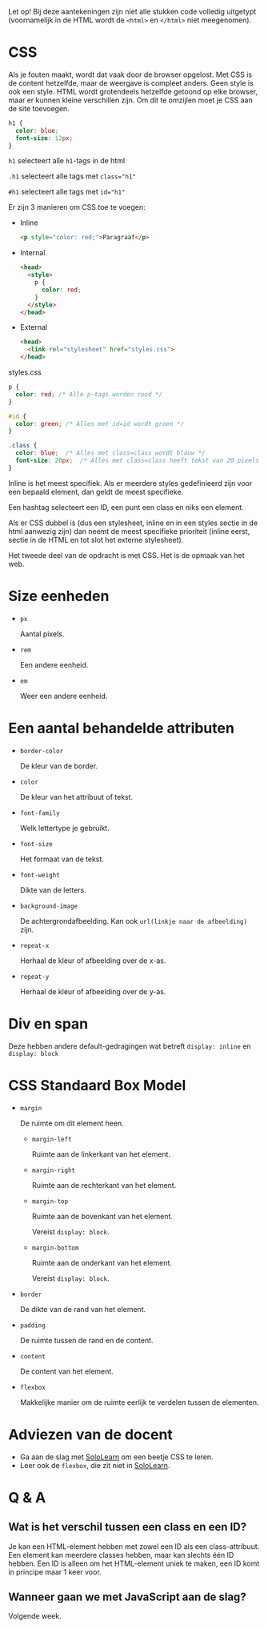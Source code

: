 Let op! Bij deze aantekeningen zijn niet alle stukken code volledig uitgetypt (voornamelijk in de HTML wordt de `<html>` en `</html>` niet meegenomen).

# CSS
Als je fouten maakt, wordt dat vaak door de browser opgelost.
Met CSS is de content hetzelfde, maar de weergave is compleet anders. Geen style is ook een style.
HTML wordt grotendeels hetzelfde getoond op elke browser, maar er kunnen kleine verschillen zijn. Om dit te omzijlen moet je CSS aan de site toevoegen.

```css
h1 {
  color: blue;
  font-size: 12px;
}
```
`h1` selecteert alle `h1`-tags in de html

`.h1` selecteert alle tags met `class="h1"`

`#h1` selecteert alle tags met `id="h1"`

Er zijn 3 manieren om CSS toe te voegen:

- Inline

  ```html
  <p style="color: red;">Paragraaf</p>
  ```

- Internal

  ```html
  <head>
    <style>
      p {
        color: red;
      }
    </style>
  </head>
  ```

- External

  ```html
  <head>
    <link rel="stylesheet" href="styles.css">
  </head>
  ```

styles.css
```css
p {
  color: red; /* Alle p-tags worden rood */
}

#id {
  color: green; /* Alles met id=id wordt groen */
}

.class {
  color: blue;  /* Alles met class=class wordt blauw */
  font-size: 20px;  /* Alles met class=class heeft tekst van 20 pixels */
}
```

Inline is het meest specifiek. Als er meerdere styles gedefinieerd zijn voor een bepaald element, dan geldt de meest specifieke.

Een hashtag selecteert een ID, een punt een class en niks een element.

Als er CSS dubbel is (dus een stylesheet, inline en in een styles sectie in de html aanwezig zijn) dan neemt de meest specifieke prioriteit (inline eerst, sectie in de HTML en tot slot het externe stylesheet).

Het tweede deel van de opdracht is met CSS. Het is de opmaak van het web.

# Size eenheden
- `px`

  Aantal pixels.

- `rem`

  Een andere eenheid.

- `em`

  Weer een andere eenheid.

# Een aantal behandelde attributen
- `border-color`

  De kleur van de border.

- `color`

  De kleur van het attribuut of tekst.

- `font-family`

  Welk lettertype je gebruikt.

- `font-size`

  Het formaat van de tekst.

- `font-weight`

  Dikte van de letters.

- `background-image`

  De achtergrondafbeelding. Kan ook `url(linkje naar de afbeelding)` zijn.

- `repeat-x`

  Herhaal de kleur of afbeelding over de x-as.

- `repeat-y`

  Herhaal de kleur of afbeelding over de y-as.

# Div en span
Deze hebben andere default-gedragingen wat betreft `display: inline` en `display: block`

# CSS Standaard Box Model
- `margin`

  De ruimte om dit element heen.

  - `margin-left`

    Ruimte aan de linkerkant van het element.

  - `margin-right`

    Ruimte aan de rechterkant van het element.

  - `margin-top`

    Ruimte aan de bovenkant van het element.

    Vereist `display: block`.

  - `margin-bottom`

    Ruimte aan de onderkant van het element.

    Vereist `display: block`.

- `border`

  De dikte van de rand van het element.

- `padding`

  De ruimte tussen de rand en de content.

- `content`

  De content van het element.

- `flexbox`

  Makkelijke manier om de ruimte eerlijk te verdelen tussen de elementen.

# Adviezen van de docent
- Ga aan de slag met [SoloLearn](https://www.sololearn.com/) om een beetje CSS te leren.
- Leer ook de `flexbox`, die zit niet in [SoloLearn](https://www.sololearn.com/).

# Q & A
## Wat is het verschil tussen een class en een ID?
Je kan een HTML-element hebben met zowel een ID als een class-attribuut. Een element kan meerdere classes hebben, maar kan slechts één ID hebben. Een ID is alleen om het HTML-element uniek te maken, een ID komt in principe maar 1 keer voor.

## Wanneer gaan we met JavaScript aan de slag?
Volgende week.
